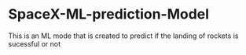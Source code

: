 # SpaceX-ML-prediction-Model
This is an ML mode that is created to predict if the landing of rockets is sucessful or not
